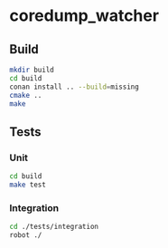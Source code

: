 # coredump_watcher

## Build

```bash
mkdir build
cd build 
conan install .. --build=missing
cmake ..
make
```

## Tests

### Unit

```bash
cd build
make test
```

### Integration 

```bash
cd ./tests/integration
robot ./
```